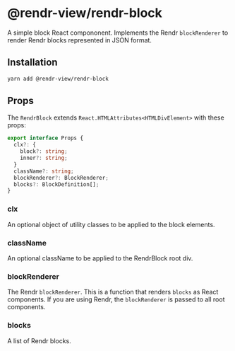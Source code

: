 # @rendr-view/rendr-block

A simple block React compononent. Implements the Rendr `blockRenderer` to render Rendr blocks represented in JSON format.

## Installation

```sh
yarn add @rendr-view/rendr-block
```

## Props

The `RendrBlock` extends `React.HTMLAttributes<HTMLDivElement>` with these props:

```ts
export interface Props {
  clx?: {
    block?: string;
    inner?: string;
  }
  className?: string;
  blockRenderer?: BlockRenderer;
  blocks?: BlockDefinition[];
}
```

### clx

An optional object of utility classes to be applied to the block elements.

### className

An optional className to be applied to the RendrBlock root div.

### blockRenderer

The Rendr `blockRenderer`. This is a function that renders `blocks` as React components. If you are using Rendr, the `blockRenderer` is passed to all root components.

### blocks

A list of Rendr blocks.
